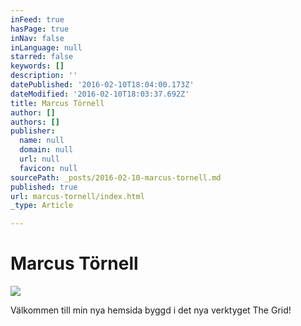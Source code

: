 ```yaml
---
inFeed: true
hasPage: true
inNav: false
inLanguage: null
starred: false
keywords: []
description: ''
datePublished: '2016-02-10T18:04:00.173Z'
dateModified: '2016-02-10T18:03:37.692Z'
title: Marcus Törnell
author: []
authors: []
publisher:
  name: null
  domain: null
  url: null
  favicon: null
sourcePath: _posts/2016-02-10-marcus-tornell.md
published: true
url: marcus-tornell/index.html
_type: Article

---
```

# Marcus Törnell
![](https://the-grid-user-content.s3-us-west-2.amazonaws.com/259f21a3-7109-4476-9aed-5a7dd85dd87b.JPG)

Välkommen till min nya hemsida byggd i det nya verktyget The Grid!